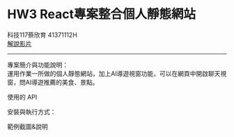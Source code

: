 # HW3 React專案整合個人靜態網站

科技117蔡欣育 41371112H  
[解說影片](https://youtu.be/8kEEivIasl8)

--- 
專案簡介與功能說明：  
運用作業一所做的個人靜態網站，加上AI導遊視窗功能，可以在網頁中開啟聊天視窗，問AI導遊推薦的美食、景點。

使用的 API

安裝與執行方式：

範例截圖&說明
